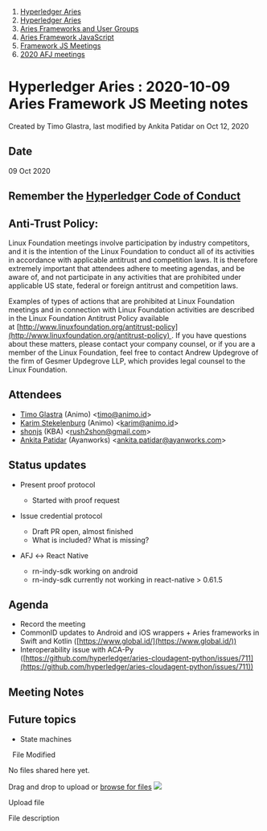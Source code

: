 1. [Hyperledger Aries](index.html)
2. [Hyperledger Aries](Hyperledger-Aries_18481154.html)
3. [Aries Frameworks and User Groups](Aries-Frameworks-and-User-Groups_18481290.html)
4. [Aries Framework JavaScript](Aries-Framework-JavaScript_18482463.html)
5. [Framework JS Meetings](Framework-JS-Meetings_18482467.html)
6. [2020 AFJ meetings](2020-AFJ-meetings_18513105.html)

# Hyperledger Aries : 2020-10-09 Aries Framework JS Meeting notes

Created by Timo Glastra, last modified by Ankita Patidar on Oct 12, 2020

## Date

09 Oct 2020

## Remember the [Hyperledger Code of Conduct](https://lf-hyperledger.atlassian.net/wiki/display/HYP/Hyperledger+Code+of+Conduct)

## Anti-Trust Policy:

Linux Foundation meetings involve participation by industry competitors, and it is the intention of the Linux Foundation to conduct all of its activities in accordance with applicable antitrust and competition laws. It is therefore extremely important that attendees adhere to meeting agendas, and be aware of, and not participate in any activities that are prohibited under applicable US state, federal or foreign antitrust and competition laws.

Examples of types of actions that are prohibited at Linux Foundation meetings and in connection with Linux Foundation activities are described in the Linux Foundation Antitrust Policy available at [http://www.linuxfoundation.org/antitrust-policy](http://www.linuxfoundation.org/antitrust-policy) . If you have questions about these matters, please contact your company counsel, or if you are a member of the Linux Foundation, feel free to contact Andrew Updegrove of the firm of Gesmer Updegrove LLP, which provides legal counsel to the Linux Foundation.

## Attendees

- [Timo Glastra](https://lf-hyperledger.atlassian.net/wiki/people/5f64a069a1048d0069073500?ref=confluence) (Animo) &lt;[timo@animo.id](mailto:timo@animo.id)&gt;
- [Karim Stekelenburg](https://lf-hyperledger.atlassian.net/wiki/people/712020:c1a35915-1263-4367-b8e3-59469f567436?ref=confluence) (Animo) &lt;[karim@animo.id](mailto:karim@animo.id)&gt;
- [shonjs](https://lf-hyperledger.atlassian.net/wiki/people/557058:b2736d63-185c-457c-88a1-e84b63da434d?ref=confluence) (KBA) &lt;rush2shon@gmail.com&gt;
- [Ankita Patidar](https://lf-hyperledger.atlassian.net/wiki/people/5ebd7215c112750babccb5cf?ref=confluence) (Ayanworks) &lt;ankita.patidar@ayanworks.com&gt;

## Status updates

- Present proof protocol
  
  - Started with proof request
- Issue credential protocol
  
  - Draft PR open, almost finished
  - What is included? What is missing?
- AFJ ↔ React Native
  
  - rn-indy-sdk working on android
  - rn-indy-sdk currently not working in react-native &gt; 0.61.5

## Agenda

- Record the meeting
- CommonID updates to Android and iOS wrappers + Aries frameworks in Swift and Kotlin ([https://www.global.id/](https://www.global.id/))
- Interoperability issue with ACA-Py ([https://github.com/hyperledger/aries-cloudagent-python/issues/711](https://github.com/hyperledger/aries-cloudagent-python/issues/711))

## Meeting Notes

## Future topics

- State machines

  File Modified

No files shared here yet.

Drag and drop to upload or [browse for files]() ![](images/icons/wait.gif)

Upload file

File description
